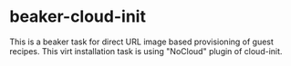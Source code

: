 beaker-cloud-init
=================

This is a beaker task for direct URL image based provisioning of guest recipes. This virt installation task is using "NoCloud" plugin of cloud-init.
